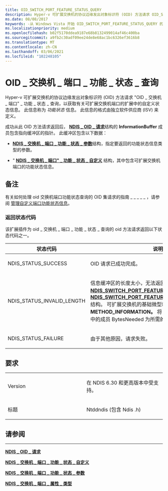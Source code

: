 ```yaml
---
title: OID_SWITCH_PORT_FEATURE_STATUS_QUERY
description: Hyper-v 可扩展交换机的协议边缘发出对象标识符 (OID) 方法请求 OID_SWITCH_PORT_FEATURE_STATUS_QUERY，以获取有关可扩展交换机端口的扩展中的自定义状态信息。
ms.date: 08/08/2017
keywords: -从 Windows Vista 开始 OID_SWITCH_PORT_FEATURE_STATUS_QUERY 的网络驱动程序
ms.localizationpriority: medium
ms.openlocfilehash: b02f5170ddea9187e68b8132499014af46c400ba
ms.sourcegitcommit: a9fb2c30adf09ee24de8e68ac1bc6326ef3616b8
ms.translationtype: MT
ms.contentlocale: zh-CN
ms.lasthandoff: 03/06/2021
ms.locfileid: "102248105"
---
```

# <a name="oid_switch_port_feature_status_query"></a>OID \_ 交换机 \_ 端口 \_ 功能 \_ 状态 \_ 查询


Hyper-v 可扩展交换机的协议边缘发出对象标识符 (OID) 方法请求 "OID \_ 交换机 \_ 端口" \_ 功能 \_ 状态 \_ 查询，以获取有关可扩展交换机端口的扩展中的自定义状态信息。 此信息称为 *功能状态* 信息。 此信息的格式由独立软件供应商 (ISV) 来定义。

成功从此 OID 方法请求返回后， [**NDIS \_ OID \_ 请求**](/windows-hardware/drivers/ddi/oidrequest/ns-oidrequest-ndis_oid_request)结构的 **InformationBuffer** 成员包含指向缓冲区的指针。 此缓冲区包含以下数据：

-   [**NDIS \_ 交换机 \_ 端口 \_ 功能 \_ 状态 \_ 参数**](/windows-hardware/drivers/ddi/ntddndis/ns-ntddndis-_ndis_switch_port_feature_status_parameters)结构，指定要返回的功能状态信息类型的参数。

-   " [**NDIS \_ 交换机 \_ 端口" \_ 功能 \_ 状态 \_ 自定义**](/windows-hardware/drivers/ddi/ntddndis/ns-ntddndis-_ndis_switch_port_feature_status_custom) 结构，其中包含可扩展交换机端口的功能状态信息。

<a name="remarks"></a>备注
-------

有关如何处理 oid 交换机端口功能状态查询的 OID 集请求的指南 \_ \_ \_ \_ \_ ，请参阅 [管理自定义端口功能状态信息](./managing-custom-port-feature-status-information.md)。

### <a name="return-status-codes"></a>返回状态代码

该扩展插件为 oid \_ 交换机 \_ 端口 \_ 功能 \_ 状态 \_ 查询的 oid 方法请求返回以下状态代码之一。

<table>
<colgroup>
<col width="50%" />
<col width="50%" />
</colgroup>
<thead>
<tr class="header">
<th>状态代码</th>
<th>说明</th>
</tr>
</thead>
<tbody>
<tr class="odd">
<td><p>NDIS_STATUS_SUCCESS</p></td>
<td><p>OID 请求已成功完成。</p></td>
</tr>
<tr class="even">
<td><p>NDIS_STATUS_INVALID_LENGTH</p></td>
<td><p>信息缓冲区的长度太小，无法返回功能状态信息以及 <a href="/windows-hardware/drivers/ddi/ntddndis/ns-ntddndis-_ndis_switch_port_feature_status_custom" data-raw-source="[&lt;strong&gt;NDIS_SWITCH_PORT_FEATURE_STATUS_CUSTOM&lt;/strong&gt;](/windows-hardware/drivers/ddi/ntddndis/ns-ntddndis-_ndis_switch_port_feature_status_custom)"><strong>NDIS_SWITCH_PORT_FEATURE_STATUS_CUSTOM</strong></a> 和 <a href="/windows-hardware/drivers/ddi/ntddndis/ns-ntddndis-_ndis_switch_port_feature_status_parameters" data-raw-source="[&lt;strong&gt;NDIS_SWITCH_PORT_FEATURE_STATUS_PARAMETERS&lt;/strong&gt;](/windows-hardware/drivers/ddi/ntddndis/ns-ntddndis-_ndis_switch_port_feature_status_parameters)"><strong>NDIS_SWITCH_PORT_FEATURE_STATUS_PARAMETERS</strong></a> 结构。 可扩展交换机的基础微型端口边缘设置 <strong>数据。METHOD_INFORMATION。</strong> 将 <a href="/windows-hardware/drivers/ddi/ndis/ns-ndis-_ndis_oid_request" data-raw-source="[&lt;strong&gt;NDIS_OID_REQUEST&lt;/strong&gt;](/windows-hardware/drivers/ddi/oidrequest/ns-oidrequest-ndis_oid_request)"><strong>NDIS_OID_REQUEST</strong></a> 结构中的成员 BytesNeeded 为所需的最小缓冲区大小。</p></td>
</tr>
<tr class="odd">
<td><p>NDIS_STATUS_FAILURE</p></td>
<td><p>由于其他原因，请求失败。</p></td>
</tr>
</tbody>
</table>

 

<a name="requirements"></a>要求
------------

<table>
<colgroup>
<col width="50%" />
<col width="50%" />
</colgroup>
<tbody>
<tr class="odd">
<td><p>Version</p></td>
<td><p>在 NDIS 6.30 和更高版本中受支持。</p></td>
</tr>
<tr class="even">
<td><p>标题</p></td>
<td>Ntddndis (包含 Ndis .h) </td>
</tr>
</tbody>
</table>

## <a name="see-also"></a>请参阅


****
[**NDIS \_ OID \_ 请求**](/windows-hardware/drivers/ddi/oidrequest/ns-oidrequest-ndis_oid_request)

[**NDIS \_ 交换机 \_ 端口 \_ 功能 \_ 状态 \_ 自定义**](/windows-hardware/drivers/ddi/ntddndis/ns-ntddndis-_ndis_switch_port_feature_status_custom)

[**NDIS \_ 交换机 \_ 端口 \_ 功能 \_ 状态 \_ 参数**](/windows-hardware/drivers/ddi/ntddndis/ns-ntddndis-_ndis_switch_port_feature_status_parameters)

[**NDIS \_ 交换机 \_ 端口 \_ 属性 \_ 类型**](/windows-hardware/drivers/ddi/ntddndis/ne-ntddndis-_ndis_switch_port_property_type)

